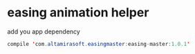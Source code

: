 # easing animation helper



add you app dependency

```java
compile 'com.altamirasoft.easingmaster:easing-master:1.0.1'
```


